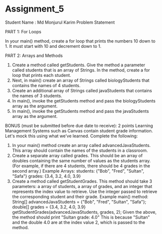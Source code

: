 # Assignment_5
Student Name : Md Monjurul Karim
                                                Problem Statement

PART 1: For Loops   

In your main() method, create a for loop that prints the numbers 10 down to 1. It must start with 10 and decrement down to 1.

PART 2: Arrays and Methods
1. Create a method called getStudents. Give the method a parameter called students that is an array of Strings. In the method, create a for loop that prints each student.
2. Next, in main() create an array of Strings called biologyStudents that contains the names of 4 students.
3. Create an additional array of Strings called javaStudents that contains the names of 3 students.
4. In main(), invoke the getStudents method and pass the biologyStudents array as the argument.
5. In main(), invoke the getStudents method and pass the javaStudents array as the argument.
   
BONUS (must be submitted before due date to receive): 2 points
Learning Management Systems such as Canvas contain student grade information. Let's mock this using what we've learned. Complete the following:
1. In your main() method create an array called advancedJavaStudents. This array should contain the names of the students in a classroom.
2. Create a separate array called grades. This should be an array of doubles containing the same number of values as the students array.
(For example, if there are 4 students, there should be 4 grades in the second array.)
Example Arrays:
students: {"Bob", "Fred", "Sultan", "Safa"}
grades: {3.4, 3.2, 4.0, 3.9}
3. Create a method called getStudentGrades. This method should take 3 parameters: a array of students, a array of grades, and an integer that represents the index value to retrieve. Use the integer passed to retrieve the corresponding student and their grade.
Example main() method:
String[] advancedJavaStudents = {"Bob", "Fred", "Sultan", "Safa"};
double[] grades = {3.4, 3.2, 4.0, 3.9}
getStudentGrades(advancedJavaStudents, grades, 2);
Given the above, the method should print "Sultan grade: 4.0"
This is because "Sultan" and the double 4.0 are at the index value 2, which is passed to the method.
